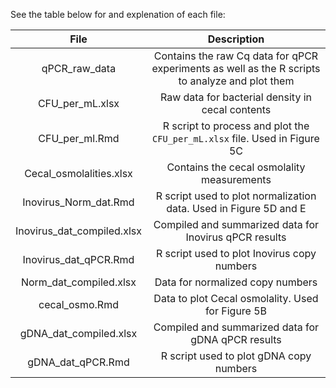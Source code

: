 See the table below for and explenation of each file:

|**File** | **Description** |
| :---: | :---: |
| qPCR_raw_data | Contains the raw Cq data for qPCR experiments as well as the R scripts to analyze and plot them |
| CFU_per_mL.xlsx | Raw data for bacterial density in cecal contents |
| CFU_per_ml.Rmd | R script to process and plot the `CFU_per_mL.xlsx` file. Used in Figure 5C | 
| Cecal_osmolalities.xlsx | Contains the cecal osmolality measurements |
| Inovirus_Norm_dat.Rmd | R script used to plot normalization data. Used in Figure 5D and E |
| Inovirus_dat_compiled.xlsx | Compiled and summarized data for Inovirus qPCR results | 
| Inovirus_dat_qPCR.Rmd | R script used to plot Inovirus copy numbers |
| Norm_dat_compiled.xlsx | Data for normalized copy numbers |
| cecal_osmo.Rmd | Data to plot Cecal osmolality. Used for Figure 5B |
| gDNA_dat_compiled.xlsx | Compiled and summarized data for gDNA qPCR results | 
| gDNA_dat_qPCR.Rmd | R script used to plot gDNA copy numbers |
